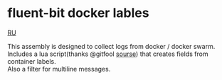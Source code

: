 # fluent-bit docker lables

[RU](https://github.com/jidckii/fluent-bit/blob/master/README_RU.md)

This assembly is designed to collect logs from docker / docker swarm.  
Includes a lua script(thanks @gitfool [sourse](https://github.com/fluent/fluent-bit/issues/1499)) that creates fields from container labels.  
Also a filter for multiline messages.  
